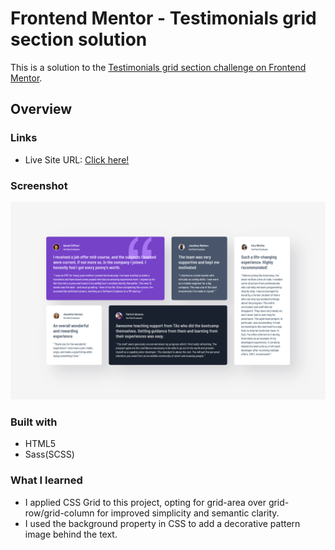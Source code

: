 # Frontend Mentor - Testimonials grid section solution

This is a solution to the [Testimonials grid section challenge on Frontend Mentor](https://www.frontendmentor.io/challenges/testimonials-grid-section-Nnw6J7Un7). 

## Overview

### Links

- Live Site URL: [Click here!](https://testimonials-grid-section-jj.netlify.app/)

### Screenshot

![](./design/screenshot.png)

### Built with

- HTML5
- Sass(SCSS)

### What I learned

- I applied CSS Grid to this project, opting for grid-area over grid-row/grid-column for improved simplicity and semantic clarity.
- I used the background property in CSS to add a decorative pattern image behind the text.